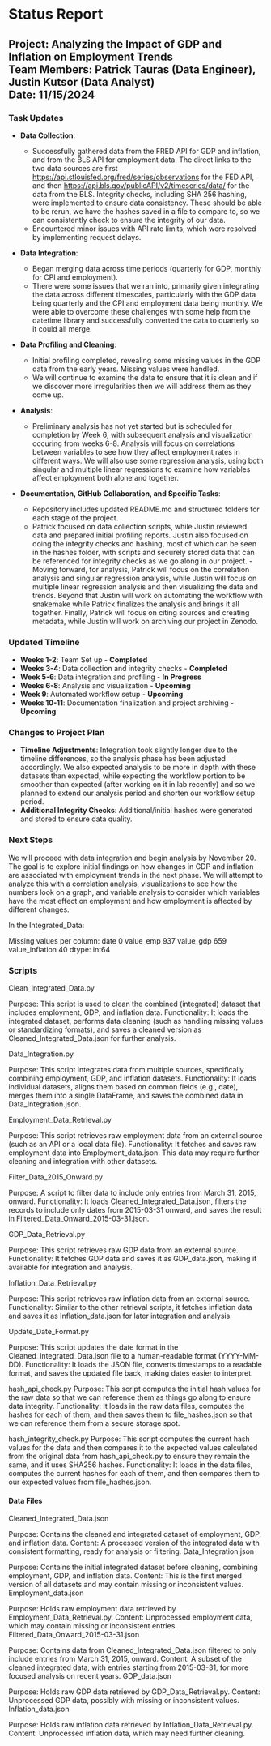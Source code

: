 # Status Report

**Project:** Analyzing the Impact of GDP and Inflation on Employment Trends  
**Team Members:** Patrick Tauras (Data Engineer), Justin Kutsor (Data Analyst)  
**Date:** 11/15/2024
---

### Task Updates

- **Data Collection**: 
  - Successfully gathered data from the FRED API for GDP and inflation, and from the BLS API for employment data. The direct links to the two data sources are first https://api.stlouisfed.org/fred/series/observations for the FED API, and then https://api.bls.gov/publicAPI/v2/timeseries/data/ for the data from the BLS. Integrity checks, including SHA 256 hashing, were implemented to ensure data consistency. These should be able to be rerun, we have the hashes saved in a file to compare to, so we can consistently check to ensure the integrity of our data.
  - Encountered minor issues with API rate limits, which were resolved by implementing request delays.

- **Data Integration**: 
  - Began merging data across time periods (quarterly for GDP, monthly for CPI and employment).
  - There were some issues that we ran into, primarily given integrating the data across different timescales, particularly with the GDP data being quarterly and the CPI and employment data being monthly. We were able to overcome these challenges with some help from the datetime library and successfully converted the data to quarterly so it could all merge.

- **Data Profiling and Cleaning**:
  - Initial profiling completed, revealing some missing values in the GDP data from the early years. Missing values were handled.
  - We will continue to examine the data to ensure that it is clean and if we discover more irregularities then we will address them as they come up.

- **Analysis**:
  - Preliminary analysis has not yet started but is scheduled for completion by Week 6, with subsequent analysis and visualization occuring from weeks 6-8. Analysis will focus on correlations between variables to see how they affect employment rates in different ways. We will also use some regression analysis, using both singular and multiple linear regressions to examine how variables affect employment both alone and together.

- **Documentation, GitHub Collaboration, and Specific Tasks**:
  - Repository includes updated README.md and structured folders for each stage of the project.
  - Patrick focused on data collection scripts, while Justin reviewed data and prepared initial profiling reports. Justin also focused on doing the integrity checks and hashing, most of which can be seen in the hashes folder, with scripts and securely stored data that can be referenced for integrity checks as we go along in our project.
  -Moving forward, for analysis, Patrick will focus on the correlation analysis and singular regression analysis, while Justin will focus on multiple linear regression analysis and then visualizing the data and trends. Beyond that Justin will work on automating the workflow with snakemake while Patrick finalizes the analysis and brings it all together. Finally, Patrick will focus on citing sources and creating metadata, while Justin will work on archiving our project in Zenodo.

### Updated Timeline
- **Weeks 1-2**: Team Set up - **Completed**
- **Weeks 3-4**: Data collection and integrity checks - **Completed**
- **Week 5-6**: Data integration and profiling - **In Progress**
- **Weeks 6-8**: Analysis and visualization - **Upcoming**
- **Week 9**: Automated workflow setup - **Upcoming**
- **Weeks 10-11**: Documentation finalization and project archiving - **Upcoming**

### Changes to Project Plan

- **Timeline Adjustments**: Integration took slightly longer due to the timeline differences, so the analysis phase has been adjusted accordingly. We also expected analysis to be more in depth with these datasets than expected, while expecting the workflow portion to be smoother than expected (after working on it in lab recently) and so we planned to extend our analysis period and shorten our workflow setup period.
- **Additional Integrity Checks**: Additional/initial hashes were generated and stored to ensure data quality.


### Next Steps

We will proceed with data integration and begin analysis by November 20. The goal is to explore initial findings on how changes in GDP and inflation are associated with employment trends in the next phase. We will attempt to analyze this with a correlation analysis, visualizations to see how the numbers look on a graph, and variable analysis to consider which variables have the most effect on employment and how employment is affected by different changes.






In the Integrated_Data:

Missing values per column:
date                 0
value_emp          937
value_gdp          659
value_inflation     40
dtype: int64


### Scripts

Clean_Integrated_Data.py

Purpose: This script is used to clean the combined (integrated) dataset that includes employment, GDP, and inflation data.
Functionality: It loads the integrated dataset, performs data cleaning (such as handling missing values or standardizing formats), and saves a cleaned version as Cleaned_Integrated_Data.json for further analysis.

Data_Integration.py

Purpose: This script integrates data from multiple sources, specifically combining employment, GDP, and inflation datasets.
Functionality: It loads individual datasets, aligns them based on common fields (e.g., date), merges them into a single DataFrame, and saves the combined data in Data_Integration.json.

Employment_Data_Retrieval.py

Purpose: This script retrieves raw employment data from an external source (such as an API or a local data file).
Functionality: It fetches and saves raw employment data into Employment_data.json. This data may require further cleaning and integration with other datasets.

Filter_Data_2015_Onward.py

Purpose: A script to filter data to include only entries from March 31, 2015, onward.
Functionality: It loads Cleaned_Integrated_Data.json, filters the records to include only dates from 2015-03-31 onward, and saves the result in Filtered_Data_Onward_2015-03-31.json.

GDP_Data_Retrieval.py

Purpose: This script retrieves raw GDP data from an external source.
Functionality: It fetches GDP data and saves it as GDP_data.json, making it available for integration and analysis.

Inflation_Data_Retrieval.py

Purpose: This script retrieves raw inflation data from an external source.
Functionality: Similar to the other retrieval scripts, it fetches inflation data and saves it as Inflation_data.json for later integration and analysis.

Update_Date_Format.py

Purpose: This script updates the date format in the Cleaned_Integrated_Data.json file to a human-readable format (YYYY-MM-DD).
Functionality: It loads the JSON file, converts timestamps to a readable format, and saves the updated file back, making dates easier to interpret.

hash_api_check.py
Purpose: This script computes the initial hash values for the raw data so that we can reference them as things go along to ensure data integrity.
Functionality: It loads in the raw data files, computes the hashes for each of them, and then saves them to file_hashes.json so that we can reference them from a secure storage spot.

hash_integrity_check.py
Purpose: This script computes the current hash values for the data and then compares it to the expected values calculated from the original data from hash_api_check.py to ensure they remain the same, and it uses SHA256 hashes.
Functionality: It loads in the data files, computes the current hashes for each of them, and then compares them to our expected values from file_hashes.json.

 

#### Data Files
Cleaned_Integrated_Data.json

Purpose: Contains the cleaned and integrated dataset of employment, GDP, and inflation data.
Content: A processed version of the integrated data with consistent formatting, ready for analysis or filtering.
Data_Integration.json

Purpose: Contains the initial integrated dataset before cleaning, combining employment, GDP, and inflation data.
Content: This is the first merged version of all datasets and may contain missing or inconsistent values.
Employment_data.json

Purpose: Holds raw employment data retrieved by Employment_Data_Retrieval.py.
Content: Unprocessed employment data, which may contain missing or inconsistent entries.
Filtered_Data_Onward_2015-03-31.json

Purpose: Contains data from Cleaned_Integrated_Data.json filtered to only include entries from March 31, 2015, onward.
Content: A subset of the cleaned integrated data, with entries starting from 2015-03-31, for more focused analysis on recent years.
GDP_data.json

Purpose: Holds raw GDP data retrieved by GDP_Data_Retrieval.py.
Content: Unprocessed GDP data, possibly with missing or inconsistent values.
Inflation_data.json

Purpose: Holds raw inflation data retrieved by Inflation_Data_Retrieval.py.
Content: Unprocessed inflation data, which may need further cleaning.


